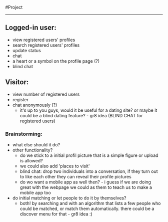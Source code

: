 #Project

---

## Logged-in user:
* view registered users' profiles
* search registered users' profiles
* update status
* chat
* a heart or a symbol on the profile page (?)
* blind chat

## Visitor:
* view number of registered users
* register
* chat anonymously (?)
   * it's up to you guys, would it be useful for a dating site? or maybe it could be a 
   blind dating feature? - gr8 idea (BLIND CHAT for registered users)

### Brainstorming:
* what else should it do?
* other functionality?
   * do we stick to a initial profil picture that is a simple figure or upload is allowed?
   * we could also add 'places to visit'
   * blind chat: drop two individuals into a conversation, if they turn out to like each other they can reveal their profile pictures
   * do wo want a mobile app as well then? - i guess if we are doing great with the webpage we could as them to teach us to make a mobile app too 
* do initial matching or let people to do it by themselves? 
   * both! by searching and with an algorithm that lists a few people who could be  matched, or match them automatically. there could be a discover menu for that - gr8 idea :)
